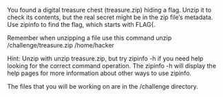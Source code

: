 You found a digital treasure chest (treasure.zip) hiding a flag. Unzip it to check its contents, but the real secret might be in the zip file’s metadata. Use zipinfo to find the flag, which starts with FLAG{.

Remember when unzipping a file use this command unzip /challenge/treasure.zip /home/hacker

Hint: Unzip with unzip treasure.zip, but try zipinfo -h if you need help looking for the correct command operation. The zipinfo -h will display the help pages for more information about other ways to use zipinfo.

The files that you will be working on are in the /challenge directory.
